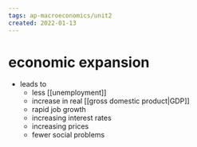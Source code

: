 ```yaml
---
tags: ap-macroeconomics/unit2 
created: 2022-01-13
---
```


# economic expansion

- leads to
	- less [[unemployment]]
	- increase in real [[gross domestic product|GDP]]
	- rapid job growth
	- increasing interest rates
	- increasing prices
	- fewer social problems

<!---->
